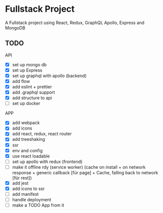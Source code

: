 # Fullstack Project

A Fullstack project using React, Redux, GraphQL Apollo, Express and MongoDB

## TODO

API
- [x] set up mongo db
- [x] set up Express
- [x] set up graphql with apollo (backend)
- [x] add flow
- [x] add eslint + prettier
- [x] add .graphql support
- [x] add structure to api
- [ ] set up docker

APP
- [x] add webpack
- [x] add icons
- [x] add react, redux, react router
- [x] add treeshaking
- [x] ssr
- [x] env and config
- [x] use react loadable
- [ ] set up apollo with redux (frontend)
- [ ] make it offline rdy (service worker) (cache on install + on network response + generic callback [für page] +  Cache, falling back to network [für rest])
- [x] add jest
- [x] add icons to ssr
- [ ] add manifest
- [ ] handle deployment
- [ ] make a TODO App from it
